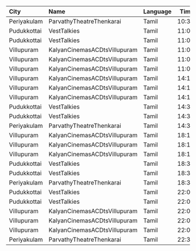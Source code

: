 | City        | Name                         | Language |  Time | Type        | Price | Capacity | Booked |
| :---------- | :--------------------------- | :------- | ----: | :---------- | ----: | -------: | -----: |
| Periyakulam | ParvathyTheatreThenkarai     | Tamil    | 10:30 | Firstclass  |  100₹ |      272 |      0 |
| Pudukkottai | VestTalkies                  | Tamil    | 11:00 | FirstClass  |  120₹ |      191 |      0 |
| Pudukkottai | VestTalkies                  | Tamil    | 11:00 | SecondClass |  120₹ |       33 |      0 |
| Villupuram  | KalyanCinemasACDtsVillupuram | Tamil    | 11:00 | Box         |  165₹ |       24 |     12 |
| Villupuram  | KalyanCinemasACDtsVillupuram | Tamil    | 11:00 | Balcony     |  165₹ |       88 |     52 |
| Villupuram  | KalyanCinemasACDtsVillupuram | Tamil    | 11:00 | FirstClass  |  120₹ |      154 |     86 |
| Villupuram  | KalyanCinemasACDtsVillupuram | Tamil    | 14:15 | Box         |  165₹ |       24 |     12 |
| Villupuram  | KalyanCinemasACDtsVillupuram | Tamil    | 14:15 | Balcony     |  165₹ |       88 |     52 |
| Villupuram  | KalyanCinemasACDtsVillupuram | Tamil    | 14:15 | FirstClass  |  120₹ |      154 |     86 |
| Pudukkottai | VestTalkies                  | Tamil    | 14:30 | FirstClass  |  120₹ |      191 |      0 |
| Pudukkottai | VestTalkies                  | Tamil    | 14:30 | SecondClass |  120₹ |       33 |      0 |
| Periyakulam | ParvathyTheatreThenkarai     | Tamil    | 14:30 | Firstclass  |  100₹ |      272 |      0 |
| Villupuram  | KalyanCinemasACDtsVillupuram | Tamil    | 18:15 | Box         |  165₹ |       24 |     12 |
| Villupuram  | KalyanCinemasACDtsVillupuram | Tamil    | 18:15 | Balcony     |  165₹ |       88 |     52 |
| Villupuram  | KalyanCinemasACDtsVillupuram | Tamil    | 18:15 | FirstClass  |  120₹ |      154 |     86 |
| Pudukkottai | VestTalkies                  | Tamil    | 18:30 | FirstClass  |  120₹ |      191 |      0 |
| Pudukkottai | VestTalkies                  | Tamil    | 18:30 | SecondClass |  120₹ |       33 |      0 |
| Periyakulam | ParvathyTheatreThenkarai     | Tamil    | 18:30 | Firstclass  |  100₹ |      272 |      0 |
| Pudukkottai | VestTalkies                  | Tamil    | 22:00 | FirstClass  |  120₹ |      191 |      0 |
| Pudukkottai | VestTalkies                  | Tamil    | 22:00 | SecondClass |  120₹ |       33 |      0 |
| Villupuram  | KalyanCinemasACDtsVillupuram | Tamil    | 22:00 | Box         |  165₹ |       24 |     12 |
| Villupuram  | KalyanCinemasACDtsVillupuram | Tamil    | 22:00 | Balcony     |  165₹ |       88 |     52 |
| Villupuram  | KalyanCinemasACDtsVillupuram | Tamil    | 22:00 | FirstClass  |  120₹ |      154 |     86 |
| Periyakulam | ParvathyTheatreThenkarai     | Tamil    | 22:30 | Firstclass  |  100₹ |      272 |      0 |